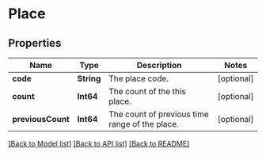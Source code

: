 # Place

## Properties
Name | Type | Description | Notes
------------ | ------------- | ------------- | -------------
**code** | **String** | The place code. | [optional] 
**count** | **Int64** | The count of the this place. | [optional] 
**previousCount** | **Int64** | The count of previous time range of the place. | [optional] 

[[Back to Model list]](../README.md#documentation-for-models) [[Back to API list]](../README.md#documentation-for-api-endpoints) [[Back to README]](../README.md)


